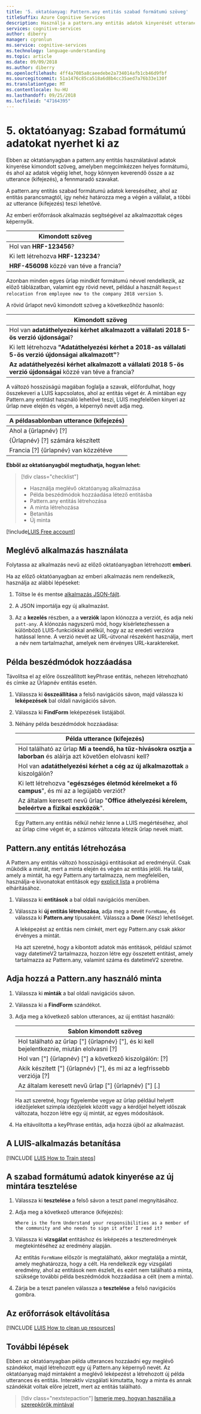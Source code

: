 ```yaml
---
title: '5. oktatóanyag: Pattern.any entitás szabad formátumú szöveg'
titleSuffix: Azure Cognitive Services
description: Használja a pattern.any entitás adatok kinyerését utterances ahol megcímkézzen helyes formátumú, és ahol az adatok végéig lehet, hogy könnyen keverendő össze a az utterance (kifejezés), a fennmaradó szavakat.
services: cognitive-services
author: diberry
manager: cgronlun
ms.service: cognitive-services
ms.technology: language-understanding
ms.topic: article
ms.date: 09/09/2018
ms.author: diberry
ms.openlocfilehash: 4ff4a7085a8caeedebe2a734014afb1cb46d9fbf
ms.sourcegitcommit: 51a1476c85ca518a6d8b4cc35aed7a76b33e130f
ms.translationtype: MT
ms.contentlocale: hu-HU
ms.lasthandoff: 09/25/2018
ms.locfileid: "47164395"
---
```

# <a name="tutorial-5-extract-free-form-data"></a>5. oktatóanyag: Szabad formátumú adatokat nyerhet ki az

Ebben az oktatóanyagban a pattern.any entitás használatával adatok kinyerése kimondott szöveg, amelyben megcímkézzen helyes formátumú, és ahol az adatok végéig lehet, hogy könnyen keverendő össze a az utterance (kifejezés), a fennmaradó szavakat. 

A pattern.any entitás szabad formátumú adatok kereséséhez, ahol az entitás parancsmagtól, így nehéz határozza meg a végén a vállalat, a többi az utterance (kifejezés) teszi lehetővé. 

Az emberi erőforrások alkalmazás segítségével az alkalmazottak céges képernyők. 

|Kimondott szöveg|
|--|
|Hol van **HRF-123456**?|
|Ki lett létrehozva **HRF-123234**?|
|**HRF-456098** közzé van téve a francia?|

Azonban minden egyes űrlap mindkét formátumú névvel rendelkezik, az előző táblázatban, valamint egy rövid nevet, például a használt `Request relocation from employee new to the company 2018 version 5`. 

A rövid űrlapot nevű kimondott szöveg a következőhöz hasonló:

|Kimondott szöveg|
|--|
|Hol van **adatáthelyezési kérhet alkalmazott a vállalati 2018 5-ös verzió újdonságai**?|
|Ki lett létrehozva **"Adatáthelyezési kérhet a 2018-as vállalati 5-ös verzió újdonságai alkalmazott"**?|
|**Az adatáthelyezési kérhet alkalmazott a vállalati 2018 5-ös verzió újdonságai** közzé van téve a francia?|

A változó hosszúságú magában foglalja a szavak, előfordulhat, hogy összekeveri a LUIS kapcsolatos, ahol az entitás véget ér. A mintában egy Pattern.any entitást használó lehetővé teszi, LUIS megfelelően kinyeri az űrlap neve elején és végén, a képernyő nevét adja meg.

|A példasablonban utterance (kifejezés)|
|--|
|Ahol a {űrlapnév} [?]|
|{Űrlapnév} [?] számára készített|
|Francia [?] {űrlapnév} van közzétéve|

**Ebből az oktatóanyagból megtudhatja, hogyan lehet:**

> [!div class="checklist"]
> * Használja meglévő oktatóanyag alkalmazása
> * Példa beszédmódok hozzáadása létező entitásba
> * Pattern.any entitás létrehozása
> * A minta létrehozása
> * Betanítás
> * Új minta

[!include[LUIS Free account](../../../includes/cognitive-services-luis-free-key-short.md)]

## <a name="use-existing-app"></a>Meglévő alkalmazás használata
Folytassa az alkalmazás nevű az előző oktatóanyagban létrehozott **emberi**. 

Ha az előző oktatóanyagban az emberi alkalmazás nem rendelkezik, használja az alábbi lépéseket:

1.  Töltse le és mentse [alkalmazás JSON-fájlt](https://github.com/Microsoft/LUIS-Samples/blob/master/documentation-samples/tutorials/custom-domain-roles-HumanResources.json).

2. A JSON importálja egy új alkalmazást.

3. Az a **kezelés** részben, a a **verziók** lapon klónozza a verziót, és adja neki `patt-any`. A klónozás nagyszerű mód, hogy kísérletezhessen a különböző LUIS-funkciókkal anélkül, hogy az az eredeti verzióra hatással lenne. A verzió nevét az URL-útvonal részeként használja, mert a név nem tartalmazhat, amelyek nem érvényes URL-karaktereket.

## <a name="add-example-utterances"></a>Példa beszédmódok hozzáadása 
Távolítsa el az előre összeállított keyPhrase entitás, nehezen létrehozható és címke az Űrlapnév entitás esetén. 

1. Válassza ki **összeállítása** a felső navigációs sávon, majd válassza ki **leképezések** bal oldali navigációs sávon.

2. Válassza ki **FindForm** leképezések listájából.

3. Néhány példa beszédmódok hozzáadása:

    |Példa utterance (kifejezés)|
    |--|
    |Hol található az űrlap **Mi a teendő, ha tűz-hívásokra osztja a laborban** és aláírja azt követően elolvasni kell?|
    |Hol van **adatáthelyezési kérhet a cég az új alkalmazottak** a kiszolgálón?|
    |Ki lett létrehozva "**egészséges életmód kérelmeket a fő campus**", és mi az a legújabb verziót?|
    |Az általam keresett nevű űrlap "**Office áthelyezési kérelem, beleértve a fizikai eszközök**". |

    Egy Pattern.any entitás nélkül nehéz lenne a LUIS megértéséhez, ahol az űrlap címe véget ér, a számos változata létezik űrlap nevek miatt.

## <a name="create-a-patternany-entity"></a>Pattern.any entitás létrehozása
A Pattern.any entitás változó hosszúságú entitásokat ad eredményül. Csak működik a mintát, mert a minta elején és végén az entitás jelöli. Ha talál, amely a mintát, ha egy Pattern.any tartalmazza, nem megfelelően, használja-e kivonatokat entitások egy [explicit lista](luis-concept-patterns.md#explicit-lists) a probléma elhárításához. 

1. Válassza ki **entitások** a bal oldali navigációs menüben.

2. Válassza ki **új entitás létrehozása**, adja meg a nevét `FormName`, és válassza ki **Pattern.any** típusaként. Válassza a **Done** (Kész) lehetőséget. 

    A leképezést az entitás nem címkét, mert egy Pattern.any csak akkor érvényes a mintát. 

    Ha azt szeretné, hogy a kibontott adatok más entitások, például számot vagy datetimeV2 tartalmazza, hozzon létre egy összetett entitást, amely tartalmazza az Pattern.any, valamint száma és datetimeV2 szeretne.

## <a name="add-a-pattern-that-uses-the-patternany"></a>Adja hozzá a Pattern.any használó minta

1. Válassza ki **minták** a bal oldali navigációs sávon.

2. Válassza ki a **FindForm** szándékot.

3. Adja meg a következő sablon utterances, az új entitást használó:

    |Sablon kimondott szöveg|
    |--|
    |Hol található az űrlap ["] {űrlapnév} ["], és ki kell bejelentkeznie, miután elolvasni [?]|
    |Hol van ["] {űrlapnév} ["] a következő kiszolgálón: [?]|
    |Akik készített ["] {űrlapnév} ["], és mi az a legfrissebb verziója [?]|
    |Az általam keresett nevű űrlap ["] {űrlapnév} ["] [.]|

    Ha azt szeretné, hogy figyelembe vegye az űrlap például helyett idézőjeleket szimpla idézőjelek között vagy a kérdőjel helyett időszak változata, hozzon létre egy új mintát, az egyes módosítások.

4. Ha eltávolította a keyPhrase entitás, adja hozzá újból az alkalmazást. 

## <a name="train-the-luis-app"></a>A LUIS-alkalmazás betanítása

[!INCLUDE [LUIS How to Train steps](../../../includes/cognitive-services-luis-tutorial-how-to-train.md)]

## <a name="test-the-new-pattern-for-free-form-data-extraction"></a>A szabad formátumú adatok kinyerése az új mintára tesztelése
1. Válassza ki **tesztelése** a felső sávon a teszt panel megnyitásához. 

2. Adja meg a következő utterance (kifejezés): 

    `Where is the form Understand your responsibilities as a member of the community and who needs to sign it after I read it?`

3. Válassza ki **vizsgálat** entitáshoz és leképezés a teszteredmények megtekintéséhez az eredmény alapján.

    Az entitás `FormName` először is megtalálható, akkor megtalálja a mintát, amely meghatározza, hogy a célt. Ha rendelkezik egy vizsgálati eredmény, ahol az entitások nem észlelt, és ezért nem található a minta, szüksége további példa beszédmódok hozzáadása a célt (nem a minta).

4. Zárja be a teszt panelen válassza a **tesztelése** a felső navigációs gombra.

## <a name="clean-up-resources"></a>Az erőforrások eltávolítása

[!INCLUDE [LUIS How to clean up resources](../../../includes/cognitive-services-luis-tutorial-how-to-clean-up-resources.md)]

## <a name="next-steps"></a>További lépések

Ebben az oktatóanyagban példa utterances hozzáadni egy meglévő szándékot, majd létrehozott egy új Pattern.any képernyő nevét. Az oktatóanyag majd mintaként a meglévő leképezést a létrehozott új példa utterances és entitás. Interaktív vizsgálati kimutatta, hogy a minta és annak szándékát voltak előre jelzett, mert az entitás található. 

> [!div class="nextstepaction"]
> [Ismerje meg, hogyan használja a szerepkörök mintával](luis-tutorial-pattern-roles.md)